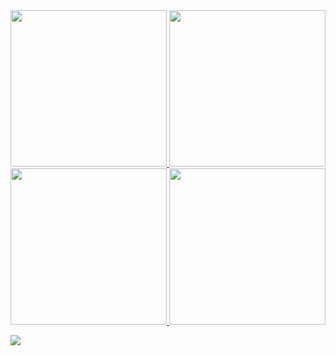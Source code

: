 
<a href="https://enjinx.io/eth/asset/63152039">
<img src="https://cdn.enjinx.io/metadata/raw/6e630af4d709d50b064374d3ad782b10979ff187/c7bdfcdb5a2fa1624e229e12e6f0a6fceb0c8563.jpeg" width="250" height="250">
</a>
<a href="https://enjinx.io/eth/asset/85231668">
<img src="https://cdn.enjinx.io/metadata/raw/cc6fb6b37a19c1b70e68bc2feaff5d57f32efd13/d5a8c02ce747ae1dd13fc7be18df5dbfdf817e47.jpeg" width="250" height="250">
</a>
<a href="https://enjinx.io/eth/asset/85231720">
<img src="https://cdn.enjinx.io/metadata/raw/92dfbbf62180554974fd063a6d24b4e2969a181a/84c84d75ecf4876f70d6c8e8a9906d743c87809a.jpeg" width="250" height="250">
</a>

<a href="https://mvp.microsoft.com/en-us/PublicProfile/5004167?fullName=Jurijs%20Fadejevs">
<img src="https://mvp.microsoft.com/Content/Images/mvp-banner.png" width="250" height="250">
</a>


![](https://github-readme-stats.vercel.app/api?username=groovy-sky&show_icons=true)

